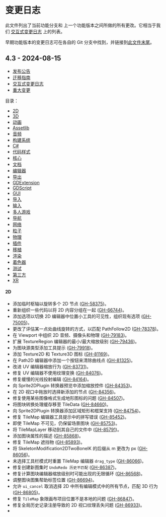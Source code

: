 # 变更日志

此文件列出了当前功能分支和
上一个功能版本之间所做的所有更改。它相当于我们
[交互式变更日志](https://godotengine.github.io/godot-interactive-changelog/) 上的列表。

早期功能版本的变更日志可在各自的 Git
分支中找到，并链接到[此文件末尾](#Past-releases)。

## 4.3 - 2024-08-15

- [发布公告](https://godotengine.org/releases/4.3/)
- [迁移指南](https://docs.godotengine.org/en/latest/tutorials/migrating/upgrading_to_godot_4.3.html)
- [交互式变更日志](https://godotengine.github.io/godot-interactive-changelog/#4.3)
- [重大变更](https://github.com/godotengine/godot/pulls?q=is%3Apr+is%3Amerged+label%3A%22breaks+compat%22+milestone%3A4.3)

目录：

- [2D](#2D)
- [3D](#3D)
- [动画](#Animation)
- [Assetlib](#Assetlib)
- [音频](#音频)
- [构建系统](#构建系统)
- [C#](#C)
- [代码样式](#代码样式)
- [核心](#核心)
- [文档](#文档)
- [编辑器](#编辑器)
- [导出](#导出)
- [GDExtension](#GDExtension)
- [GDScript](#GDScript)
- [GUI](#GUI)
- [导入](#导入)
- [输入](#输入)
- [多人游戏](#多人游戏)
- [导航](#导航)
- [网络](#网络)
- [粒子](#粒子)
- [物理](#物理)
- [插件](#插件)
- [移植](#移植)
- [渲染](#渲染)
- [着色器](#着色器)
- [测试](#测试)
- [第三方](#第三方)
- [XR](#XR)

#### 2D

- 添加临时枢轴以旋转多个 2D 节点 ([GH-58375](https://github.com/godotengine/godot/pull/58375))。
- 重新组织一些代码以将 2D 内容分组在一起 ([GH-66744](https://github.com/godotengine/godot/pull/66744))。
- 添加选项以切换 2D 编辑器中位置小工具的可见性，组织现有选项 ([GH-75005](https://github.com/godotengine/godot/pull/75005))。
- 更改了评估某一点处曲线旋转的方式，以匹配 PathFollow2D ([GH-78378](https://github.com/godotengine/godot/pull/78378))。
- 在 Viewport 中组织 2D 音频、摄像头和物理 ([GH-79183](https://github.com/godotengine/godot/pull/79183))。
- 扩展 TextureRegion 编辑器的最小/最大缩放级别 ([GH-79436](https://github.com/godotengine/godot/pull/79436))。
- 为图块源类型添加工具提示 ([GH-79918](https://github.com/godotengine/godot/pull/79918))。
- 添加 Texture2D 和 Texture3D 图标 ([GH-81169](https://github.com/godotengine/godot/pull/81169))。
- 在 Path2D 编辑器中添加一个按钮来清除曲线点 ([GH-81325](https://github.com/godotengine/godot/pull/81325))。
- 改进 UV 编辑器缩放行为 ([GH-83731](https://github.com/godotengine/godot/pull/83731))。
- 修复 UV 编辑器不使用纹理变换 ([GH-84076](https://github.com/godotengine/godot/pull/84076))。
- 修复缓慢的光线投射编辑 ([GH-84164](https://github.com/godotengine/godot/pull/84164))。
- 向 Sprite2DPlugin 转换器预览中添加缩放控件 ([GH-84353](https://github.com/godotengine/godot/pull/84353))。
- 在 2D 视口中拖放时选择新添加的节点 ([GH-84356](https://github.com/godotengine/godot/pull/84356))。
- 修复使用某些图像格式生成地形图标的问题 ([GH-84507](https://github.com/godotengine/godot/pull/84507))。
- 将图块转换处理缓存移至 TileData ([GH-84660](https://github.com/godotengine/godot/pull/84660))。
- 向 Sprite2DPlugin 转换器添加区域矩形和框架支持 ([GH-84754](https://github.com/godotengine/godot/pull/84754))。
- 修复 TileMap 编辑器工具提示中的拼写错误 ([GH-85452](https://github.com/godotengine/godot/pull/85452))。
- 即使 TileMap 不可见，仍保留场景图块 ([GH-85753](https://github.com/godotengine/godot/pull/85753))。
- 将 TileMapLayer 移动到其自己的文件中 ([GH-85791](https://github.com/godotengine/godot/pull/85791))。
- 添加图块属性的描述 ([GH-85868](https://github.com/godotengine/godot/pull/85868))。
- 修复 TileMap 遮挡物 ([GH-85893](https://github.com/godotengine/godot/pull/85893))。
- 将 SkeletonModification2DTwoBoneIK 的后缀从 m 更改为 px ([GH-86056](https://github.com/godotengine/godot/pull/86056))。
- 未选择工具栏模式时重置 TileMap 编辑器 `drag_type` ([GH-86066](https://github.com/godotengine/godot/pull/86066))。
- 修复创建新图集时 `UndoRedo 历史不匹配` ([GH-86387](https://github.com/godotengine/godot/pull/86387))。
- 修复计算图块编辑器缩放级别时可能出现的无限循环 ([GH-86568](https://github.com/godotengine/godot/pull/86568))。
- 调整图块图集帮助标签位置 ([GH-86694](https://github.com/godotengine/godot/pull/86694))。
- 允许 `ui_cancel` 取消选择 2D 中所有编辑模式中的所有节点，匹配 3D 行为 ([GH-86805](https://github.com/godotengine/godot/pull/86805))。
- 修复 `TileMap` 象限画布项目位置不是本地的问题 ([GH-86847](https://github.com/godotengine/godot/pull/86847))。
- 修复全局历史记录注册导致的 2D 视口纹理丢失问题 ([GH-86933](https://github.com/godotengine/godot/pull/86933))。
-
